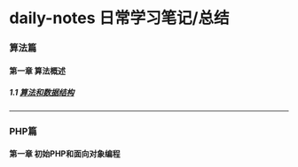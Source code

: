 # daily-notes 日常学习笔记/总结

### 算法篇

#### 第一章 算法概述

##### 1.1 [算法和数据结构](https://github.com/DanileQin/daily-notes/blob/master/%E7%AE%97%E6%B3%95%E7%AF%87/%E7%AE%97%E6%B3%95%E6%A6%82%E8%AE%BA/1.1%20%E7%AE%97%E6%B3%95%E5%92%8C%E6%95%B0%E6%8D%AE%E7%BB%93%E6%9E%84.md)

--------------------------------

### PHP篇

#### 第一章 初始PHP和面向对象编程